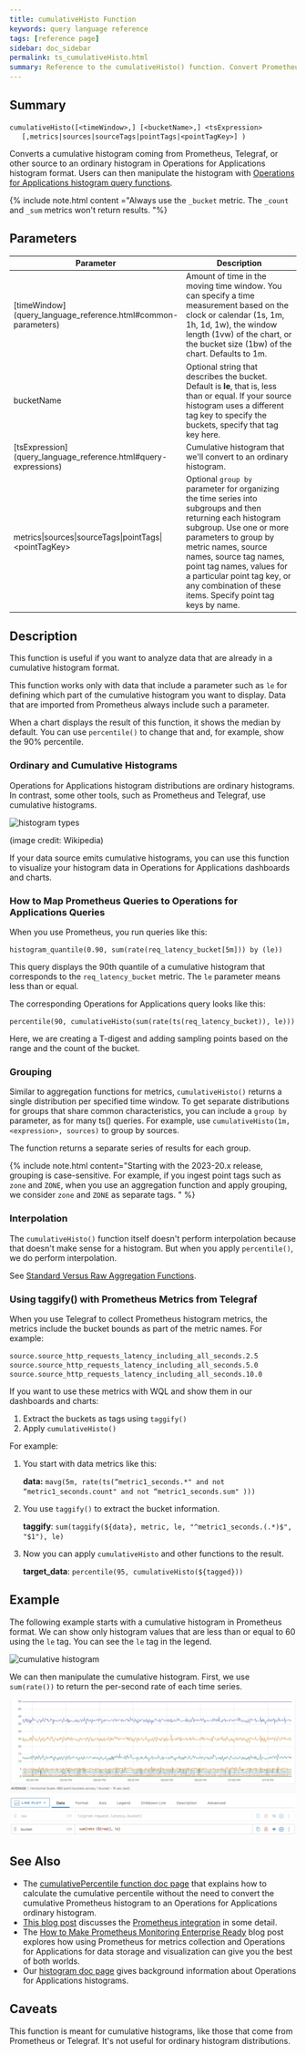 ```yaml
---
title: cumulativeHisto Function
keywords: query language reference
tags: [reference page]
sidebar: doc_sidebar
permalink: ts_cumulativeHisto.html
summary: Reference to the cumulativeHisto() function. Convert Prometheus cumulative histograms to VMware Aria Operations for Applications (formerly known as Tanzu Observability by Wavefront) histograms.
---
```

## Summary
```
cumulativeHisto([<timeWindow>,] [<bucketName>,] <tsExpression>
   [,metrics|sources|sourceTags|pointTags|<pointTagKey>] )
```

Converts a cumulative histogram coming from Prometheus, Telegraf, or other source to an ordinary histogram in Operations for Applications histogram format. Users can then manipulate the histogram with [Operations for Applications histogram query functions](query_language_reference.html#histogram-functions).

{% include note.html content ="Always use the `_bucket` metric. The `_count` and `_sum` metrics won't return results. "%}


## Parameters
<table>
<tbody>
<thead>
<tr><th width="30%">Parameter</th><th width="70%">Description</th></tr>
</thead>
<tr>
<td markdown="span">[timeWindow](query_language_reference.html#common-parameters)</td>
<td markdown="span">Amount of time in the moving time window. You can specify a time measurement based on the clock or calendar (1s, 1m, 1h, 1d, 1w), the window length (1vw) of the chart, or the bucket size (1bw) of the chart. Defaults to 1m.</td></tr>
<tr>
<td>bucketName</td>
<td markdown="span">Optional string that describes the bucket. Default is <strong>le</strong>, that is, less than or equal. If your source histogram uses a different tag key to specify the buckets, specify that tag key here.  </td></tr>
<tr>
<td markdown="span"> [tsExpression](query_language_reference.html#query-expressions)</td>
<td>Cumulative histogram that we'll convert to an ordinary histogram.  </td></tr>
<tr>
<td>metrics&vert;sources&vert;sourceTags&vert;pointTags&vert;&lt;pointTagKey&gt;</td>
<td>Optional <code>group by</code> parameter for organizing the time series into subgroups and then returning each histogram subgroup.
Use one or more parameters to group by metric names, source names, source tag names, point tag names, values for a particular point tag key, or any combination of these items. Specify point tag keys by name.</td>
</tr>
</tbody>
</table>


## Description

This function is useful if you want to analyze data that are already in a cumulative histogram format.

This function works only with data that include a parameter such as `le` for defining which part of the cumulative histogram you want to display. Data that are imported from Prometheus always include such a parameter.

When a chart displays the result of this function, it shows the median by default. You can use `percentile()` to change that and, for example, show the 90% percentile.

### Ordinary and Cumulative Histograms

Operations for Applications histogram distributions are ordinary histograms. In contrast, some other tools, such as Prometheus and Telegraf, use cumulative histograms.

![histogram types](images/histogram_types.png)

(image credit: Wikipedia)

If your data source emits cumulative histograms, you can use this function to visualize your histogram data in Operations for Applications dashboards and charts.

### How to Map Prometheus Queries to Operations for Applications Queries

When you use Prometheus, you run queries like this:
```
histogram_quantile(0.90, sum(rate(req_latency_bucket[5m])) by (le))
```

This query displays the 90th quantile of a cumulative histogram that corresponds to the `req_latency_bucket` metric. The `le` parameter means less than or equal.

The corresponding Operations for Applications query looks like this:
```
percentile(90, cumulativeHisto(sum(rate(ts(req_latency_bucket)), le)))
```

Here, we are creating a T-digest and adding sampling points based on the range and the count of the bucket.

### Grouping

Similar to aggregation functions for metrics, `cumulativeHisto()` returns a single distribution per specified time window. To get separate distributions for groups that share common characteristics, you can include a `group by` parameter, as for many ts() queries. For example, use `cumulativeHisto(1m, <expression>, sources)` to group by sources.

The function returns a separate series of results for each group.

{% include note.html content="Starting with the 2023-20.x release, grouping is case-sensitive. For example, if you ingest point tags such as `zone` and `ZONE`, when you use an aggregation function and apply grouping, we consider `zone` and `ZONE` as separate tags. " %}


### Interpolation

The `cumulativeHisto()` function itself doesn't perform interpolation because that doesn't make sense for a histogram. But when you apply `percentile()`, we do perform interpolation.

See [Standard Versus Raw Aggregation Functions](query_language_aggregate_functions.html).

### Using taggify() with Prometheus Metrics from Telegraf

When you use Telegraf to collect Prometheus histogram metrics, the metrics include the bucket bounds as part of the metric names. For example:

```
source.source_http_requests_latency_including_all_seconds.2.5
source.source_http_requests_latency_including_all_seconds.5.0
source.source_http_requests_latency_including_all_seconds.10.0
```

If you want to use these metrics with WQL and show them in our dashboards and charts:

1. Extract the buckets as tags using `taggify()`
2. Apply `cumulativeHisto()`

For example:
1. You start with data metrics like this:

   **data:** `mavg(5m, rate(ts(“metric1_seconds.*" and not “metric1_seconds.count" and not “metric1_seconds.sum" )))`
2. You use `taggify()` to extract the bucket information.

   **taggify**: `sum(taggify(${data}, metric, le, "^metric1_seconds.(.*)$", "$1"), le)`
3. Now you can apply `cumulativeHisto` and other functions to the result.

   **target_data**: `percentile(95, cumulativeHisto(${tagged}))`


## Example

The following example starts with a cumulative histogram in Prometheus format. We can show only histogram values that are less than or equal to 60 using the `le` tag. You can see the `le` tag in the legend.

![cumulative histogram](images/cum_histo_simple.png)

We can then manipulate the cumulative histogram. First, we use `sum(rate())` to return the per-second rate of each time series.

![show only le 60](images/cum_histo_bucket.png)

<!---Humphrey says this doesn't make sense
Then we use the `cumulativeHisto()` function to return the cumulative histogram for the data.

![cumulative histo](images/cumulative_histo.png)
--->


## See Also

* The [cumulativePercentile function doc page](ts_cumulativePercentile.html) that explains how to calculate the cumulative percentile without the need to convert the cumulative Prometheus histogram to an Operations for Applications ordinary histogram.
* [This blog post](https://tanzu.vmware.com/content/vmware-tanzu-observability-blog/integrating-prometheus-with-wavefront-for-easy-scaling-and-failover) discusses the [Prometheus integration](prometheus.html) in some detail.
* The [How to Make Prometheus Monitoring Enterprise Ready](https://tanzu.vmware.com/content/vmware-tanzu-observability-blog/how-to-make-prometheus-monitoring-enterprise-ready) blog post explores how using Prometheus for metrics collection and Operations for Applications for data storage and visualization can give you the best of both worlds.
* Our [histogram doc page](proxies_histograms.html) gives background information about Operations for Applications histograms.


## Caveats

This function is meant for cumulative histograms, like those that come from Prometheus or Telegraf. It's not useful for ordinary histogram distributions.
